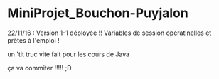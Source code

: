 # MiniProjet_Bouchon-Puyjalon

22/11/16 : Version 1-1 déployée !! Variables de session opératinelles et prêtes à l'emploi !

un 'tit truc vite fait pour les cours de Java

ça va commiter !!!!! ;D
